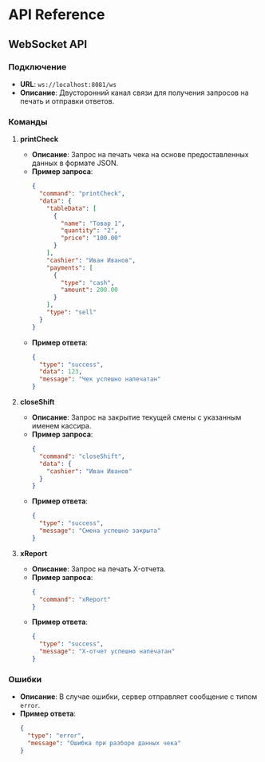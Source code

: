 # API Reference

## WebSocket API

### Подключение
- **URL**: `ws://localhost:8081/ws`
- **Описание**: Двусторонний канал связи для получения запросов на печать и отправки ответов.

### Команды

1. **printCheck**
    - **Описание**: Запрос на печать чека на основе предоставленных данных в формате JSON.
    - **Пример запроса**:
      ```json
      {
        "command": "printCheck",
        "data": {
          "tableData": [
            {
              "name": "Товар 1",
              "quantity": "2",
              "price": "100.00"
            }
          ],
          "cashier": "Иван Иванов",
          "payments": [
            {
              "type": "cash",
              "amount": 200.00
            }
          ],
          "type": "sell"
        }
      }
      ```
    - **Пример ответа**:
      ```json
      {
        "type": "success",
        "data": 123,
        "message": "Чек успешно напечатан"
      }
      ```

2. **closeShift**
    - **Описание**: Запрос на закрытие текущей смены с указанным именем кассира.
    - **Пример запроса**:
      ```json
      {
        "command": "closeShift",
        "data": {
          "cashier": "Иван Иванов"
        }
      }
      ```
    - **Пример ответа**:
      ```json
      {
        "type": "success",
        "message": "Смена успешно закрыта"
      }
      ```

3. **xReport**
    - **Описание**: Запрос на печать X-отчета.
    - **Пример запроса**:
      ```json
      {
        "command": "xReport"
      }
      ```
    - **Пример ответа**:
      ```json
      {
        "type": "success",
        "message": "X-отчет успешно напечатан"
      }
      ```

### Ошибки
- **Описание**: В случае ошибки, сервер отправляет сообщение с типом `error`.
- **Пример ответа**:
  ```json
  {
    "type": "error",
    "message": "Ошибка при разборе данных чека"
  }
  ```
